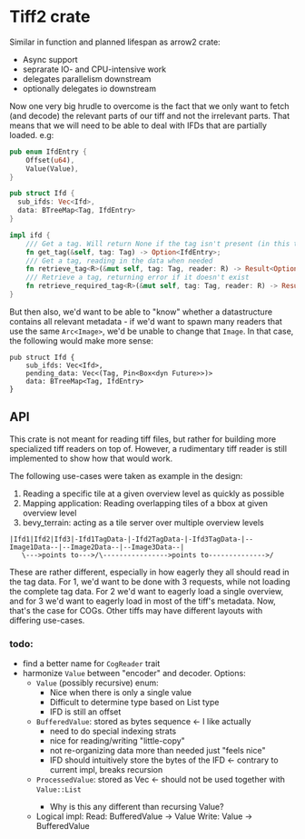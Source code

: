 # Tiff2 crate

Similar in function and planned lifespan as arrow2 crate:
- Async support
- seprarate IO- and CPU-intensive work
- delegates parallelism downstream
- optionally delegates io downstream

Now one very big hrudle to overcome is the fact that we only want to fetch (and decode) the relevant parts of our tiff and not the irrelevant parts. That means that we will need to be able to deal with IFDs that are partially loaded. e.g:
```rust
pub enum IfdEntry {
    Offset(u64),
    Value(Value),
}

pub struct Ifd {
  sub_ifds: Vec<Ifd>,
  data: BTreeMap<Tag, IfdEntry>
}

impl ifd {
    /// Get a tag. Will return None if the tag isn't present (in this tiff/Image)
    fn get_tag(&self, tag: Tag) -> Option<IfdEntry>;
    /// Get a tag, reading in the data when needed
    fn retrieve_tag<R>(&mut self, tag: Tag, reader: R) -> Result<Option<Value>, TiffError>;
    /// Retrieve a tag, returning error if it doesn't exist
    fn retrieve_required_tag<R>(&mut self, tag: Tag, reader: R) -> Result<Value, TiffError>
}
```
But then also, we'd want to be able to "know" whether a datastructure contains all relevant metadata - if we'd want to spawn many readers that use the same `Arc<Image>`, we'd be unable to change that `Image`. In that case, the following would make more sense:
```
pub struct Ifd {
    sub_ifds: Vec<Ifd>,
    pending_data: Vec<(Tag, Pin<Box<dyn Future>>)>
    data: BTreeMap<Tag, IfdEntry>
}
```

## API

This crate is not meant for reading tiff files, but rather for building more specialized tiff readers on top of. However, a rudimentary tiff reader is still implemented to show how that would work.

The following use-cases were taken as example in the design:
1. Reading a specific tile at a given overview level as quickly as possible
2. Mapping application: Reading overlapping tiles of a bbox at given overview level
3. bevy_terrain: acting as a tile server over multiple overview levels

```
|Ifd1|Ifd2|Ifd3|-Ifd1TagData-|-Ifd2TagData-|-Ifd3TagData-|--Image1Data--|--Image2Data--|--Image3Data--|
   \--->points to--->/\---------------->points to-------------->/
```

These are rather different, especially in how eagerly they all should read in
the tag data. For 1, we'd want to be done with 3 requests, while not loading the
complete tag data. For 2 we'd want to
eagerly load a single overview, and for 3 we'd want to eagerly load in most of
the tiff's metadata. Now, that's the case for COGs. Other tiffs may have
different layouts with differing use-cases.

### todo:

- find a better name for `CogReader` trait
- harmonize `Value` between "encoder" and decoder. Options:
  - `Value` (possibly recursive) enum:
    - Nice when there is only a single value
    - Difficult to determine type based on List type
    - IFD is still an offset
  - `BufferedValue`: stored as bytes sequence <- I like actually
    - need to do special indexing strats
    - nice for reading/writing "little-copy"
    - not re-organizing data more than needed just "feels nice"
    - IFD should intuitively store the bytes of the IFD <- contrary to current
      impl, breaks recursion
  - `ProcessedValue`: stored as Vec<Value> <- should not be used together with `Value::List`
    - Why is this any different than recursing Value?
  - Logical impl: Read: BufferedValue -> Value Write: Value -> BufferedValue
